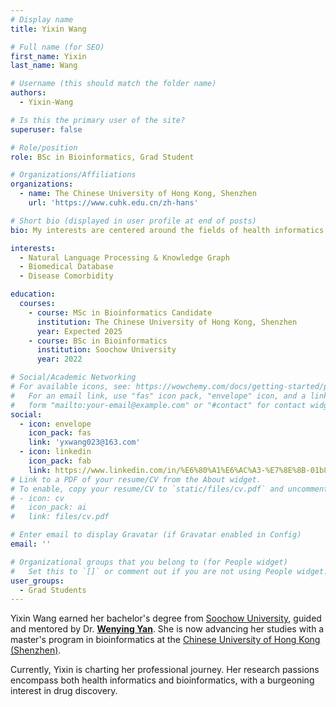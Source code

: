 ```yaml
---
# Display name
title: Yixin Wang

# Full name (for SEO)
first_name: Yixin
last_name: Wang

# Username (this should match the folder name)
authors:
  - Yixin-Wang

# Is this the primary user of the site?
superuser: false

# Role/position
role: BSc in Bioinformatics, Grad Student

# Organizations/Affiliations
organizations:
  - name: The Chinese University of Hong Kong, Shenzhen
    url: 'https://www.cuhk.edu.cn/zh-hans'

# Short bio (displayed in user profile at end of posts)
bio: My interests are centered around the fields of health informatics and bioinformatics, where I have a strong passion for research. Additionally, I am increasingly drawn to the fascinating realm of drug discovery as I chart my professional journey.

interests:
  - Natural Language Processing & Knowledge Graph
  - Biomedical Database
  - Disease Comorbidity

education:
  courses:
    - course: MSc in Bioinformatics Candidate
      institution: The Chinese University of Hong Kong, Shenzhen
      year: Expected 2025
    - course: BSc in Bioinformatics
      institution: Soochow University
      year: 2022

# Social/Academic Networking
# For available icons, see: https://wowchemy.com/docs/getting-started/page-builder/#icons
#   For an email link, use "fas" icon pack, "envelope" icon, and a link in the
#   form "mailto:your-email@example.com" or "#contact" for contact widget.
social:
  - icon: envelope
    icon_pack: fas
    link: 'yxwang023@163.com'
  - icon: linkedin
    icon_pack: fab
    link: https://www.linkedin.com/in/%E6%80%A1%E6%AC%A3-%E7%8E%8B-01b8681b4/
# Link to a PDF of your resume/CV from the About widget.
# To enable, copy your resume/CV to `static/files/cv.pdf` and uncomment the lines below.
# - icon: cv
#   icon_pack: ai
#   link: files/cv.pdf

# Enter email to display Gravatar (if Gravatar enabled in Config)
email: ''

# Organizational groups that you belong to (for People widget)
#   Set this to `[]` or comment out if you are not using People widget.
user_groups:
  - Grad Students
---
```


Yixin Wang earned her bachelor's degree from [Soochow University](http://eng.suda.edu.cn/), guided and mentored by Dr. [**Wenying Yan**](https://www.researchgate.net/profile/Wenying-Yan). She is now advancing her studies with a master's program in bioinformatics at the [Chinese University of Hong Kong (Shenzhen)](https://www.cuhk.edu.cn/zh-hans).

Currently, Yixin is charting her professional journey. Her research passions encompass both health informatics and bioinformatics, with a burgeoning interest in drug discovery.